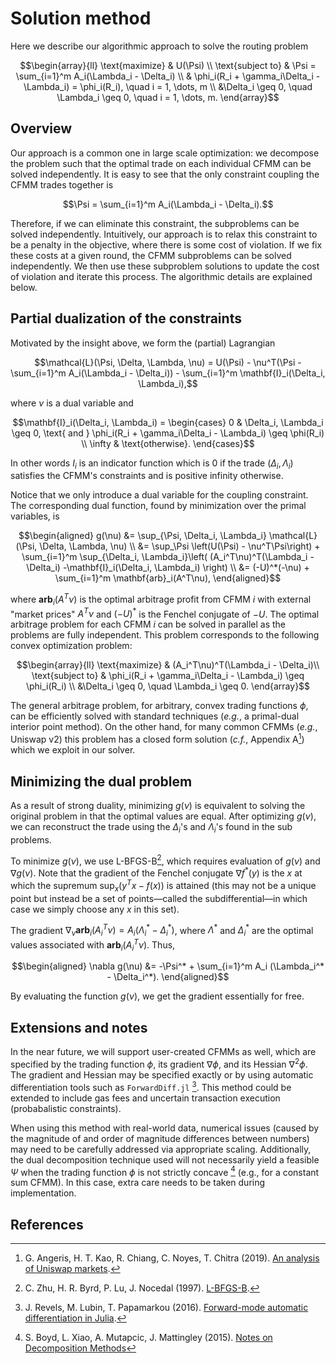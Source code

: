# Solution method
Here we describe our algorithmic approach to solve the routing problem
```math
\begin{array}{ll}
\text{maximize}     & U(\Psi) \\
\text{subject to}   & \Psi = \sum_{i=1}^m A_i(\Lambda_i - \Delta_i) \\
& \phi_i(R_i + \gamma_i\Delta_i - \Lambda_i) = \phi_i(R_i), \quad i = 1, \dots, m \\
&\Delta_i \geq 0, \quad \Lambda_i \geq 0, \quad i = 1, \dots, m.
\end{array}
```

## Overview
Our approach is a common one in large scale optimization: we decompose the problem such that the optimal trade on each individual CFMM can be solved independently. It is easy to see that the only constraint coupling the CFMM trades together is
```math
\Psi = \sum_{i=1}^m A_i(\Lambda_i - \Delta_i).
```
Therefore, if we can eliminate this constraint, the subproblems can be solved independently. Intuitively, our approach is to relax this constraint to be a penalty in the objective, where there is some cost of violation. If we fix these costs at a given round, the CFMM subproblems can be solved independently. We then use these subproblem solutions to update the cost of violation and iterate this process. The algorithmic details are explained below.

## Partial dualization of the constraints
Motivated by the insight above, we form the (partial) Lagrangian

```math
\mathcal{L}(\Psi, \Delta, \Lambda, \nu) = U(\Psi) -
\nu^T(\Psi - \sum_{i=1}^m A_i(\Lambda_i - \Delta_i)) -
\sum_{i=1}^m \mathbf{I}_i(\Delta_i, \Lambda_i),
```
where $\nu$ is a dual variable and 
```math
\mathbf{I}_i(\Delta_i, \Lambda_i) =
\begin{cases}
0 & \Delta_i, \Lambda_i \geq 0, \text{ and } \phi_i(R_i + \gamma_i\Delta_i - \Lambda_i) \geq \phi(R_i) \\
\infty & \text{otherwise}.
\end{cases}
```
In other words $I_i$ is an indicator function which is 0 if the trade $(\Delta_i, \Lambda_i)$ satisfies the CFMM's constraints and is positive infinity otherwise.

Notice that we only introduce a dual variable for the coupling constraint. The corresponding dual function, found by minimization over the primal variables, is

```math
\begin{aligned}
g(\nu) &= \sup_{\Psi, \Delta_i, \Lambda_i} \mathcal{L}(\Psi, \Delta, \Lambda, \nu) \\
&= \sup_\Psi \left(U(\Psi) -
\nu^T\Psi\right) + \sum_{i=1}^m \sup_{\Delta_i, \Lambda_i}\left(
(A_i^T\nu)^T(\Lambda_i - \Delta_i) -\mathbf{I}_i(\Delta_i, \Lambda_i) \right) \\
&= (-U)^*(-\nu) + \sum_{i=1}^m \mathbf{arb}_i(A^T\nu),
\end{aligned}
```

where $\mathbf{arb}_i(A^T\nu)$ is the optimal arbitrage profit from CFMM $i$ with external "market prices" $A^T\nu$ and $(-U)^*$ is the Fenchel conjugate of $-U$. The optimal arbitrage problem for each CFMM $i$ can be solved in parallel as the problems are fully independent. This problem corresponds to the following convex optimization problem:

```math
\begin{array}{ll}
\text{maximize} & (A_i^T\nu)^T(\Lambda_i - \Delta_i)\\
\text{subject to} & \phi_i(R_i + \gamma_i\Delta_i - \Lambda_i) \geq \phi_i(R_i) \\
&\Delta_i \geq 0, \quad \Lambda_i \geq 0.
\end{array}
```

The general arbitrage problem, for arbitrary, convex trading functions $\phi$, can be efficiently solved with standard techniques (*e.g.*, a primal-dual interior point method). On the other hand, for many common CFMMs (*e.g.*, Uniswap v2) this problem has a closed form solution (*c.f.*, Appendix A[^2]) which we exploit in our solver.

## Minimizing the dual problem
As a result of strong duality, minimizing $g(\nu)$ is equivalent to solving the original problem in that the optimal values are equal. After optimizing $g(\nu)$, we can reconstruct the trade using the $\Delta_i$'s and $\Lambda_i$'s found in the sub problems.

To minimize $g(\nu)$, we use L-BFGS-B[^3], which requires evaluation of $g(\nu)$ and $\nabla g(\nu)$. Note that the gradient of the Fenchel conjugate $\nabla f^*(y)$ is the $x$ at which the supremum $\sup_x (y^Tx - f(x))$ is attained (this may not be a unique point but instead be a set of points—called the subdifferential—in which case we simply choose any $x$ in this set).

The gradient $\nabla_\nu \mathbf{arb}_i(A_i^T\nu) = A_i (\Lambda_i^* - \Delta_i^*)$, where $\Lambda^*$ and $\Delta_i^*$ are the optimal values associated with $\mathbf{arb}_i(A_i^T\nu)$. Thus,

```math
\begin{aligned}
\nabla g(\nu) &= -\Psi^* + \sum_{i=1}^m A_i (\Lambda_i^* - \Delta_i^*).
\end{aligned}
```

By evaluating the function $g(\nu)$, we get the gradient essentially for free. 

## Extensions and notes

In the near future, we will support user-created CFMMs as well, which are specified by the trading function $\phi$, its gradient $\nabla \phi$, and its Hessian $\nabla^2\phi$. The gradient and Hessian may be specified exactly or by using automatic differentiation tools such as `ForwardDiff.jl` [^4].
This method could be extended to include gas fees and uncertain transaction execution (probabalistic constraints).

When using this method with real-world data, numerical issues (caused by the magnitude of and order of magnitude differences between numbers) may need to be carefully addressed via appropriate scaling.
Additionally, the dual decomposition technique used will not necessarily yield a feasible $\Psi$ when the trading function $\phi$ is not strictly concave [^5] (e.g., for a constant sum CFMM).
In this case, extra care needs to be taken during implementation.

## References
[^1]: G. Angeris, T. Chitra, A. Evans, S. Boyd (2021). [Optimal routing for constant function market makers](https://angeris.github.io/papers/cfmm-routing.pdf).
[^2]: G. Angeris, H. T. Kao, R. Chiang, C. Noyes, T. Chitra (2019). [An analysis of Uniswap markets](https://angeris.github.io/papers/uniswap_analysis.pdf).
[^3]: C. Zhu, H. R. Byrd, P. Lu, J. Nocedal (1997). [L-BFGS-B](http://users.iems.northwestern.edu/~nocedal/lbfgsb.html).
[^4]: J. Revels, M. Lubin, T. Papamarkou (2016). [Forward-mode automatic differentiation in Julia](https://arxiv.org/abs/1607.07892).
[^5]: S. Boyd, L. Xiao, A. Mutapcic, J. Mattingley (2015). [Notes on Decomposition Methods](https://web.stanford.edu/class/ee364b/lectures/decomposition_notes.pdf)